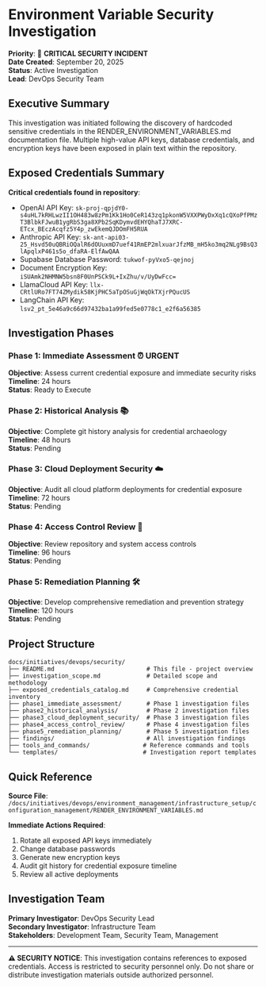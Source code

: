 # Environment Variable Security Investigation

**Priority**: 🚨 **CRITICAL SECURITY INCIDENT**  
**Date Created**: September 20, 2025  
**Status**: Active Investigation  
**Lead**: DevOps Security Team  

## Executive Summary

This investigation was initiated following the discovery of hardcoded sensitive credentials in the RENDER_ENVIRONMENT_VARIABLES.md documentation file. Multiple high-value API keys, database credentials, and encryption keys have been exposed in plain text within the repository.

## Exposed Credentials Summary

**Critical credentials found in repository**:
- OpenAI API Key: `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`
- Anthropic API Key: `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`
- Supabase Database Password: `tukwof-pyVxo5-qejnoj`
- Document Encryption Key: `iSUAmk2NHMNW5bsn8F0UnPSCk9L+IxZhu/v/UyDwFcc=`
- LlamaCloud API Key: `llx-CRtlURo7FT74ZMydik58KjPHC5aTpOSuGjWqOkTXjrPQucUS`
- LangChain API Key: `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`

## Investigation Phases

### Phase 1: Immediate Assessment ⏰ **URGENT**
**Objective**: Assess current credential exposure and immediate security risks  
**Timeline**: 24 hours  
**Status**: Ready to Execute  

### Phase 2: Historical Analysis 📚
**Objective**: Complete git history analysis for credential archaeology  
**Timeline**: 48 hours  
**Status**: Pending  

### Phase 3: Cloud Deployment Security ☁️
**Objective**: Audit all cloud platform deployments for credential exposure  
**Timeline**: 72 hours  
**Status**: Pending  

### Phase 4: Access Control Review 🔐
**Objective**: Review repository and system access controls  
**Timeline**: 96 hours  
**Status**: Pending  

### Phase 5: Remediation Planning 🛠️
**Objective**: Develop comprehensive remediation and prevention strategy  
**Timeline**: 120 hours  
**Status**: Pending  

## Project Structure

```
docs/initiatives/devops/security/
├── README.md                          # This file - project overview
├── investigation_scope.md             # Detailed scope and methodology
├── exposed_credentials_catalog.md     # Comprehensive credential inventory
├── phase1_immediate_assessment/       # Phase 1 investigation files
├── phase2_historical_analysis/        # Phase 2 investigation files
├── phase3_cloud_deployment_security/  # Phase 3 investigation files
├── phase4_access_control_review/      # Phase 4 investigation files
├── phase5_remediation_planning/       # Phase 5 investigation files
├── findings/                          # All investigation findings
├── tools_and_commands/               # Reference commands and tools
└── templates/                        # Investigation report templates
```

## Quick Reference

**Source File**: `/docs/initiatives/devops/environment_management/infrastructure_setup/configuration_management/RENDER_ENVIRONMENT_VARIABLES.md`

**Immediate Actions Required**:
1. Rotate all exposed API keys immediately
2. Change database passwords
3. Generate new encryption keys
4. Audit git history for credential exposure timeline
5. Review all active deployments

## Investigation Team

**Primary Investigator**: DevOps Security Lead  
**Secondary Investigator**: Infrastructure Team  
**Stakeholders**: Development Team, Security Team, Management  

---

**⚠️ SECURITY NOTICE**: This investigation contains references to exposed credentials. Access is restricted to security personnel only. Do not share or distribute investigation materials outside authorized personnel.